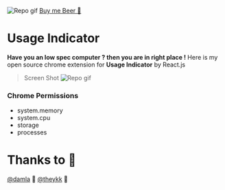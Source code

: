 
![Repo gif](https://raw.githubusercontent.com/jack5341/usage-Indicator/master/master/MOSHED-2021-2-23-23-6-28.jpg
)
[Buy me Beer 🍺](https://paypal.me/nedimakar5341)
# Usage Indicator 
**Have you an low spec computer ? then you are in right place !**
Here is my open source chrome extension for **Usage Indicator** by React.js

> Screen Shot
![Repo gif](https://raw.githubusercontent.com/jack5341/usage-Indicator/master/master/extension-photo.PNG)

### Chrome Permissions
- system.memory 
- system.cpu
- storage
- processes

# Thanks to 🎉
[@damla](https://github.com/damla) 💎
[@theykk](https://github.com/TheYkk) 💎
